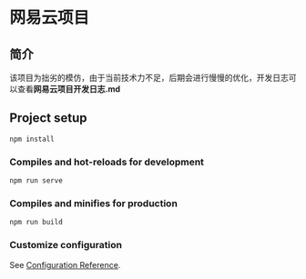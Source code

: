 # 网易云项目
## 简介
该项目为拙劣的模仿，由于当前技术力不足，后期会进行慢慢的优化，开发日志可以查看**网易云项目开发日志.md**

## Project setup
```
npm install
```

### Compiles and hot-reloads for development
```
npm run serve
```

### Compiles and minifies for production
```
npm run build
```

### Customize configuration
See [Configuration Reference](https://cli.vuejs.org/config/).
